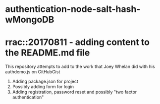 # authentication-node-salt-hash-wMongoDB

# rrac::20170811 - adding content to the README.md file

This repository attempts to add to the work that Joey Whelan did with his authdemo.js on GitHubGist

1. Adding package.json for project
2. Possibly adding form for login
3. Adding registration, password reset and possibly "two factor authentication"